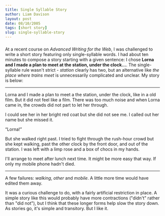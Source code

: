 ```yaml
---
title: Single Syllable Story
author: Liam Davison
layout: post
date: 08/10/2005
tags: [short story]
slug: single-syllable-story
---
```

#####
At a recent course on _Advanced Writing for the Web_, I was challenged to write a short story featuring only single-syllable words. I had about ten minutes to compose a story starting with a given sentence: I chose **Lorna and I made a plan to meet at the station, under the clock...**. The single-syllable rule wasn't strict - _station_ clearly has two, but an alternative like _the place where trains meet_ is unnecessarily complicated and unclear. My story is below:

---

Lorna and I made a plan to meet a the station, under the clock, like in a old film. But it did not feel like a film. There was too much noise and when Lorna came in, the crowds did not part to let her through.

I could see her in her bright red coat but she did not see me. I called out her name but she missed it.

“Lorna!”

But she walked right past. I tried to fight through the rush-hour crowd but she kept walking, past the other clock by the front door, and out of the station. I was left with a limp rose and a box of chocs in my hands.

I'll arrange to meet after lunch next time. It might be more easy that way. If only my mobile phone hadn't died.

---

A few failures: _walking_, _other_ and _mobile_. A little more time would have edited them away.

It was a curious challenge to do, with a fairly artificial restriction in place. A simple story like this would probably have more contractions ("didn't" rather than "did not"), but I think that these longer forms help slow the story down. As stories go, it's simple and transitory. But I like it.